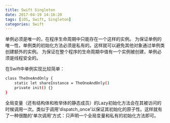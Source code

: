 ```yaml
---
title: Swift Singleton
date: 2017-04-19 14:16:20
tags: [iOS, Swift, Singleton]
categories: Swift
---
```


单例必须是唯一的，在程序生命周期中只能存在一个这样的实例。
为保证单例的唯一性，单例类的初始化方法必须是私有的。这样就可以避免其他对象通过单例类创建额外的实例。
为保证在整个程序的生命周期中值有一个实例被创建，单例必须是线程安全的。

在Swift中单例实现比较简单：
``` bash
class TheOneAndOnly {
    static let shareInstance = TheOneAndOnly()
    private init() {}
}
```
全局变量（还有结构体和枚举体的静态成员）的Lazy初始化方法会在其被访问的时候调用一次。类似于调用'dispatch_once'以保证其初始化的原子性。这样就有了一种很酷的'单次调用'方式：只声明一个全局变量和私有的初始化方法即可。
